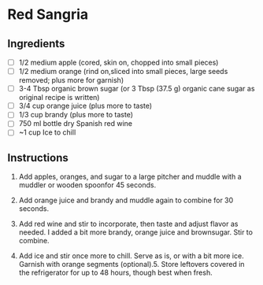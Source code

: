 # Red Sangria

## Ingredients

- [ ] 1/2 medium apple (cored, skin on, chopped into small pieces)
- [ ] 1/2 medium orange (rind on,sliced into small pieces, large seeds removed; plus more for garnish) 
- [ ] 3-4 Tbsp organic brown sugar (or 3 Tbsp (37.5 g) organic cane sugar as original recipe is written)
- [ ] 3/4 cup orange juice (plus more to taste)
- [ ] 1/3 cup brandy (plus more to taste)
- [ ] 750 ml bottle dry Spanish red wine
- [ ] ~1 cup Ice to chill

## Instructions

1. Add apples, oranges, and sugar to a large pitcher and muddle with a muddler or wooden spoonfor 45 seconds.

2. Add orange juice and brandy and muddle again to combine for 30 seconds.

3. Add red wine and stir to incorporate, then taste and adjust flavor as needed. I added a bit more brandy, orange juice and brownsugar. Stir to combine.

4. Add ice and stir once more to chill. Serve as is, or with a bit more ice. Garnish with orange segments (optional).5. Store leftovers covered in the refrigerator for up to 48 hours, though best when fresh.